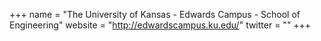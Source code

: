 +++
name = "The University of Kansas - Edwards Campus - School of Engineering"
website = "http://edwardscampus.ku.edu/"
twitter = ""
+++